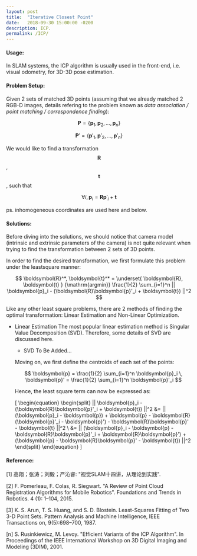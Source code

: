 ```yaml
---
layout: post
title:  "Iterative Closest Point"
date:   2018-09-30 15:00:00 -0200
description: ICP.
permalink: /ICP/
---
```


#### Usage:

  In SLAM systems, the ICP algorithm is usually used in the front-end, i.e. visual odometry, for 3D-3D pose estimation.

#### Problem Setup:

  Given 2 sets of matched 3D points (assuming that we already matched 2 RGB-D images, details refering to the problem known as *data association / point matching / correspondence finding*):

  $$ \boldsymbol{P} = \{\boldsymbol{p}_1, \boldsymbol{p}_2, \dots, \boldsymbol{p}_n\} $$

  $$ \boldsymbol{P}' = \{\boldsymbol{p}'_1, \boldsymbol{p}'_2, \dots, \boldsymbol{p}'_n\} $$

  We would like to find a transformation $$\boldsymbol{R}$$, $$\boldsymbol{t}$$, such that 

  $$ \forall i, \boldsymbol{p}_i = \boldsymbol{R}\boldsymbol{p}'_i + \boldsymbol{t} $$

  ps. inhomogeneous coordinates are used here and below.

#### Solutions:

  Before diving into the solutions, we should notice that camera model (intrinsic and extrinsic parameters of the camera) is not quite relevant when trying to find the transformation between 2 sets of 3D points. 

  In order to find the desired transformation, we first formulate this problem under the leastsquare manner:

  $$ \boldsymbol{R}^*, \boldsymbol{t}^* = \underset{ \boldsymbol{R}, \boldsymbol{t} } {\mathrm{argmin}} \frac{1}{2} \sum_{i=1}^n || \boldsymbol{p}_i - (\boldsymbol{R}\boldsymbol{p}'_i + \boldsymbol{t})  ||^2 $$

  Like any other least square problems, there are 2 methods of finding the optimal transformation: Linear Estimation and Non-Linear Optimization.

  - Linear Estimation
    The most popular linear estimation method is Singular Value Decomposition (SVD). Therefore, some details of SVD are discussed here.
    - SVD
        To Be Added...

    Moving on, we first define the centroids of each set of the points:

    $$ \boldsymbol{p} = \frac{1}{2} \sum_{i=1}^n \boldsymbol{p}_i \, \boldsymbol{p}' = \frac{1}{2} \sum_{i=1}^n \boldsymbol{p}'_i $$

    Hence, the least square term can now be expressed as:

    \[
    \begin{equation}
    \begin{split}
      || \boldsymbol{p}_i - (\boldsymbol{R}\boldsymbol{p}'_i + \boldsymbol{t})  ||^2 &=  || (\boldsymbol{p}_i - \boldsymbol{p}) + \boldsymbol{p} - \boldsymbol{R}(\boldsymbol{p}'_i - \boldsymbol{p}') - \boldsymbol{R}\boldsymbol{p}' - \boldsymbol{t} ||^2 \\ 
      &= || (\boldsymbol{p}_i - \boldsymbol{p} - \boldsymbol{R}\boldsymbol{p}'_i + \boldsymbol{R}\boldsymbol{p}') + (\boldsymbol{p} - \boldsymbol{R}\boldsymbol{p}' - \boldsymbol{t}) ||^2
    \end{split}
    \end{euqation}
    \]

    <!-- $$ || \boldsymbol{p}_i - (\boldsymbol{R}\boldsymbol{p}'_i + \boldsymbol{t})  ||^2 &=  || (\boldsymbol{p}_i - \boldsymbol{p}) + \boldsymbol{p} - \boldsymbol{R}(\boldsymbol{p}'_i - \boldsymbol{p}') - \boldsymbol{R}\boldsymbol{p}' - \boldsymbol{t} ||^2 \\ &= || (\boldsymbol{p}_i - \boldsymbol{p} - \boldsymbol{R}\boldsymbol{p}'_i + \boldsymbol{R}\boldsymbol{p}') + (\boldsymbol{p} - \boldsymbol{R}\boldsymbol{p}' - \boldsymbol{t}) ||^2 $$ -->



#### Reference:

[1] 高翔；张涛；刘毅；严沁睿: "视觉SLAM十四讲，从理论到实践".

[2] F. Pomerleau, F. Colas, R. Siegwart. "A Review of Point Cloud Registration Algorithms for Mobile Robotics". Foundations and Trends in Robotics. 4 (1): 1–104, 2015.

[3] K. S. Arun, T. S. Huang, and S. D. Blostein. Least-Squares Fitting of Two 3-D Point Sets. Pattern Analysis and Machine Intelligence, IEEE Transactions on, 9(5):698–700, 1987.

[n] S. Rusinkiewicz, M. Levoy. "Efficient Variants of the ICP Algorithm". In Proceedings of the IEEE International Workshop on 3D Digital Imaging and Modeling (3DIM), 2001.

